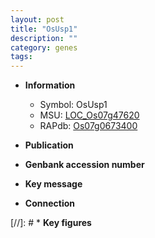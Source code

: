 ```yaml
---
layout: post
title: "OsUsp1"
description: ""
category: genes
tags: 
---
```


* **Information**  
    + Symbol: OsUsp1  
    + MSU: [LOC_Os07g47620](http://rice.uga.edu/cgi-bin/ORF_infopage.cgi?orf=LOC_Os07g47620)  
    + RAPdb: [Os07g0673400](http://rapdb.dna.affrc.go.jp/viewer/gbrowse_details/irgsp1?name=Os07g0673400)  

* **Publication**  

* **Genbank accession number**  

* **Key message**  

* **Connection**  

[//]: # * **Key figures**  


